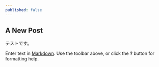 ```yaml
---
published: false
---
```


## A New Post
テストです。

Enter text in [Markdown](http://daringfireball.net/projects/markdown/). Use the toolbar above, or click the **?** button for formatting help.

